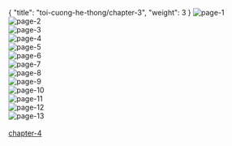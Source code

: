 { "title": "toi-cuong-he-thong/chapter-3", "weight": 3 }
<img src="toi-cuong-he-thong_0003_01-195a396545777f100cfe7c2946a8e481.webp" alt="page-1" origin="http://1.bp.blogspot.com/-9NohypaKy_Y/WyIbLt0-SKI/AAAAAAAACZo/nVBBFITkAGwe8MY6_wGt0SGOGfETOvNcQCLcBGAs/s1600/1.jpg?imgmax=0"><br/>
<img src="toi-cuong-he-thong_0003_02-fffaa2c6c46262d4831421b0452f1153.webp" alt="page-2" origin="http://1.bp.blogspot.com/-IVHjMNP1Fpg/WyIbNRxngHI/AAAAAAAACaA/7SZtpKuTWJgXqJH31n_IniAoVQcVRCEdgCLcBGAs/s1600/3.jpg?imgmax=0"><br/>
<img src="toi-cuong-he-thong_0003_03-db6d41a242f60b1f5b6f3e93e1d519c8.webp" alt="page-3" origin="http://1.bp.blogspot.com/-uAgCQVjXA5A/WyIbOJU53II/AAAAAAAACaE/pEtYUAeJ-LICy2i-5j0ciP4Bs3POz3UcQCLcBGAs/s1600/4.jpg?imgmax=0"><br/>
<img src="toi-cuong-he-thong_0003_04-4aaf6a728b83170f7b19edcdac6365f0.webp" alt="page-4" origin="http://1.bp.blogspot.com/-I7a6O_HpYso/WyIbOfrDrvI/AAAAAAAACaI/9CbBtW7kmLUhbtQZ3nYPrIbTeRpZdqwoACLcBGAs/s1600/5.jpg?imgmax=0"><br/>
<img src="toi-cuong-he-thong_0003_05-a80d0ff50b45c7a33d19f7e639b7bab3.webp" alt="page-5" origin="http://1.bp.blogspot.com/-4PJO4tYFQVw/WyIbOS6pwRI/AAAAAAAACaM/Hp7O6betVKoIeB65F7vLs-wqxAMVL8ntwCLcBGAs/s1600/6.jpg?imgmax=0"><br/>
<img src="toi-cuong-he-thong_0003_06-637a08341cfc6ba7cad9c959b8184199.webp" alt="page-6" origin="http://1.bp.blogspot.com/-trwK6IC56QQ/WyIbO2PGR9I/AAAAAAAACaQ/FR2dcT4K_0o5jnggfFyknvEKkXEiJa_YwCLcBGAs/s1600/7.jpg?imgmax=0"><br/>
<img src="toi-cuong-he-thong_0003_07-7e58f9f6d60350beca8202ab34398ddc.webp" alt="page-7" origin="http://1.bp.blogspot.com/-9Ek0Wa3H36I/WyIbOwNYxfI/AAAAAAAACaU/EfJLofI0UXspHyE49B_3NEBhgrC_scKlwCLcBGAs/s1600/8.jpg?imgmax=0"><br/>
<img src="toi-cuong-he-thong_0003_08-941d558febfc57b3dad3da2d6511c1cf.webp" alt="page-8" origin="http://1.bp.blogspot.com/-p1ssHns3mHo/WyIbPIb8ErI/AAAAAAAACaY/eTKmLOA9QyUDCUzXoVNibevlfGc3e2tgACLcBGAs/s1600/9.jpg?imgmax=0"><br/>
<img src="toi-cuong-he-thong_0003_09-da75a8398617e0d731dffbcba5532a3c.webp" alt="page-9" origin="http://1.bp.blogspot.com/-YIqhdWE16yo/WyIbLsZVeAI/AAAAAAAACZs/cCXB_TpBkRA9Q6L2OAkCZ9Pod1oBnkjmwCLcBGAs/s1600/10.jpg?imgmax=0"><br/>
<img src="toi-cuong-he-thong_0003_10-c705a2b1e91e6cd98f957bbe6a7d7ba8.webp" alt="page-10" origin="http://1.bp.blogspot.com/-qlYB9dQXl5c/WyIbLk1qvvI/AAAAAAAACZw/jxDrqBpcI4QoCvX8jYpoMToEEjZ-WY4EACLcBGAs/s1600/11.jpg?imgmax=0"><br/>
<img src="toi-cuong-he-thong_0003_11-aab7eefd12a23c1856f09918fa406da9.webp" alt="page-11" origin="http://1.bp.blogspot.com/-8GU8vI6sAB4/WyIbMp1k3lI/AAAAAAAACZ0/M23czyu2KKkw9gIVi71zNUh73xHE54bPgCLcBGAs/s1600/12.jpg?imgmax=0"><br/>
<img src="toi-cuong-he-thong_0003_12-aa5bfef1cbd7da547bec1f7fc9b57826.webp" alt="page-12" origin="http://1.bp.blogspot.com/-7lOtambd2c8/WyIbMqMPf0I/AAAAAAAACZ4/fwRJhRvPo6Q-ScMX5fPJEfKuLtK7yWB1QCLcBGAs/s1600/13.jpg?imgmax=0"><br/>
<img src="toi-cuong-he-thong_0003_13-08af76a14ef54561563825322f101557.webp" alt="page-13" origin="http://1.bp.blogspot.com/-bPGezjXTj30/WyIbMqAvzrI/AAAAAAAACZ8/BJrSlP2mUtoucOPuE-mh_WoP-Qo5wj4FACLcBGAs/s1600/14.jpg?imgmax=0"><br/>
<br/><a class="nextchap" href="/toi-cuong-he-thong/chapter-4">chapter-4</a>
